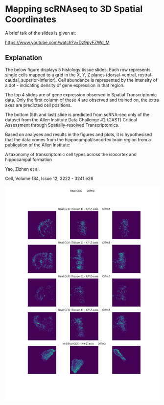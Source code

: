 # Mapping scRNAseq to 3D Spatial Coordinates


A brief talk of the slides is given at:

https://www.youtube.com/watch?v=Dz9pyFZWd_M


## Explanation 

The below figure displays 5 histology tissue slides. Each row represents single cells mapped to a grid in the X, Y, Z planes (dorsal-ventral, rostral-caudal, superior-inferior). Cell abundance is represented by the intensity of a dot - indicating density of gene expression in that region.

The top 4 slides are of gene expression observed in Spatial Transcriptomic data. Only the first column of these 4 are observed and trained on, the extra axes are predicted cell positions. 

The bottom (5th and last) slide is predicted from scRNA-seq only of the dataset from the Allen Institute Data Challenge #2 (CAST) Critical Assessment through Spatially-resolved Transcriptomics. 

Based on analyses and results in the figures and plots, it is hypothesised that the data comes from the hippocampal/isocortex brain region from a publication of the Allen Institute:

A taxonomy of transcriptomic cell types across the isocortex and hippocampal formation

Yao, Zizhen et al.

Cell, Volume 184, Issue 12, 3222 - 3241.e26



![](https://raw.githubusercontent.com/AskExplain/scRNA_maps/main/scMaps/mouse___Olfm3.png)


